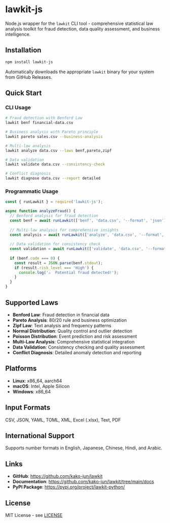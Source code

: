 # lawkit-js

Node.js wrapper for the `lawkit` CLI tool - comprehensive statistical law analysis toolkit for fraud detection, data quality assessment, and business intelligence.

## Installation

```bash
npm install lawkit-js
```

Automatically downloads the appropriate `lawkit` binary for your system from GitHub Releases.

## Quick Start

### CLI Usage
```bash
# Fraud detection with Benford Law
lawkit benf financial-data.csv

# Business analysis with Pareto principle
lawkit pareto sales.csv --business-analysis

# Multi-law analysis
lawkit analyze data.csv --laws benf,pareto,zipf

# Data validation
lawkit validate data.csv --consistency-check

# Conflict diagnosis
lawkit diagnose data.csv --report detailed
```

### Programmatic Usage
```javascript
const { runLawkit } = require('lawkit-js');

async function analyzeFraud() {
  // Benford analysis for fraud detection
  const benf = await runLawkit(['benf', 'data.csv', '--format', 'json']);
  
  // Multi-law analysis for comprehensive insights
  const analysis = await runLawkit(['analyze', 'data.csv', '--format', 'json', '--laws', 'benf,pareto']);
  
  // Data validation for consistency check
  const validation = await runLawkit(['validate', 'data.csv', '--format', 'json']);
  
  if (benf.code === 0) {
    const result = JSON.parse(benf.stdout);
    if (result.risk_level === 'High') {
      console.log('⚠️  Potential fraud detected!');
    }
  }
}
```

## Supported Laws

- **Benford Law**: Fraud detection in financial data
- **Pareto Analysis**: 80/20 rule and business optimization
- **Zipf Law**: Text analysis and frequency patterns
- **Normal Distribution**: Quality control and outlier detection
- **Poisson Distribution**: Event prediction and risk assessment
- **Multi-Law Analysis**: Comprehensive statistical integration
- **Data Validation**: Consistency checking and quality assessment
- **Conflict Diagnosis**: Detailed anomaly detection and reporting

## Platforms

- **Linux**: x86_64, aarch64
- **macOS**: Intel, Apple Silicon  
- **Windows**: x86_64

## Input Formats

CSV, JSON, YAML, TOML, XML, Excel (.xlsx), Text, PDF

## International Support

Supports number formats in English, Japanese, Chinese, Hindi, and Arabic.

## Links

- **GitHub**: https://github.com/kako-jun/lawkit
- **Documentation**: https://github.com/kako-jun/lawkit/tree/main/docs
- **PyPI Package**: https://pypi.org/project/lawkit-python/

## License

MIT License - see [LICENSE](https://github.com/kako-jun/lawkit/blob/main/LICENSE)